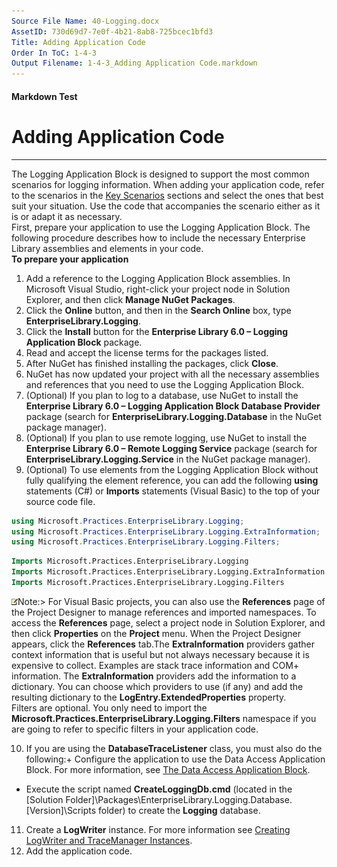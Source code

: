 ```yaml
---
Source File Name: 40-Logging.docx
AssetID: 730d69d7-7e0f-4b21-8ab8-725bcec1bfd3
Title: Adding Application Code
Order In ToC: 1-4-3
Output Filename: 1-4-3_Adding Application Code.markdown
---
```


#### Markdown Test ####
# Adding Application Code #
----------

The Logging Application Block is designed to support the most common scenarios for logging information. When adding your application code, refer to the scenarios in the [Key Scenarios](test-markdown_33d9998d-fa92-40b4-be49-7e28a72bd22c.html) sections and select the ones that best suit your situation. Use the code that accompanies the scenario either as it is or adapt it as necessary.   
First, prepare your application to use the Logging Application Block. The following procedure describes how to include the necessary Enterprise Library assemblies and elements in your code.  
**To prepare your application**

1. Add a reference to the Logging Application Block assemblies. In Microsoft Visual Studio, right-click your project node in Solution Explorer, and then click **Manage NuGet Packages**. 
2. Click the **Online** button, and then in the **Search Online** box, type **EnterpriseLibrary.Logging**. 
3. Click the **Install** button for the **Enterprise Library 6.0 – Logging Application Block** package.
4. Read and accept the license terms for the packages listed.
5. After NuGet has finished installing the packages, click **Close**.
6. NuGet has now updated your project with all the necessary assemblies and references that you need to use the Logging Application Block.  
7. (Optional) If you plan to log to a database, use NuGet to install the **Enterprise Library 6.0 – Logging Application Block Database Provider** package (search for **EnterpriseLibrary.Logging.Database** in the NuGet package manager).
8. (Optional) If you plan to use remote logging, use NuGet to install the **Enterprise Library 6.0 – Remote Logging Service** package (search for **EnterpriseLibrary.Logging.Service** in the NuGet package manager).
9. (Optional) To use elements from the Logging Application Block without fully qualifying the element reference, you can add the following **using** statements (C#) or **Imports** statements (Visual Basic) to the top of your source code file.
```csharp
using Microsoft.Practices.EnterpriseLibrary.Logging;
using Microsoft.Practices.EnterpriseLibrary.Logging.ExtraInformation;
using Microsoft.Practices.EnterpriseLibrary.Logging.Filters;
```


```vb
Imports Microsoft.Practices.EnterpriseLibrary.Logging
Imports Microsoft.Practices.EnterpriseLibrary.Logging.ExtraInformation
Imports Microsoft.Practices.EnterpriseLibrary.Logging.Filters
```

![](images/note.gif)Note:&gt; For Visual Basic projects, you can also use the **References** page of the Project Designer to manage references and imported namespaces. To access the **References** page, select a project node in Solution Explorer, and then click **Properties** on the **Project** menu. When the Project Designer appears, click the **References** tab.The **ExtraInformation** providers gather context information that is useful but not always necessary because it is expensive to collect. Examples are stack trace information and COM+ information. The **ExtraInformation** providers add the information to a dictionary. You can choose which providers to use (if any) and add the resulting dictionary to the **LogEntry.ExtendedProperties** property.  
Filters are optional. You only need to import the **Microsoft.Practices.EnterpriseLibrary.Logging.Filters** namespace if you are going to refer to specific filters in your application code.  

10. If you are using the **DatabaseTraceListener** class, you must also do the following:+ Configure the application to use the Data Access Application Block. For more information, see [The Data Access Application Block](test-markdown_68577648-b6f9-478f-ad6a-953836e97c53.html).
+ Execute the script named **CreateLoggingDb.cmd** (located in the [Solution Folder]\Packages\EnterpriseLibrary.Logging.Database.[Version]\Scripts folder) to create the **Logging** database. 

11. Create a **LogWriter** instance. For more information see [Creating LogWriter and TraceManager Instances](test-markdown_875469ce-1185-4690-9d1c-36d452bf6a4a.html).
12. Add the application code. 
